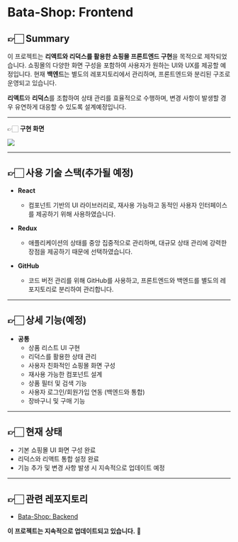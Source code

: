# Bata-Shop: Frontend

## 👉🏻 Summary
이 프로젝트는 **리액트와 리덕스를 활용한 쇼핑몰 프론트엔드 구현**을 목적으로 제작되었습니다. 쇼핑몰의 다양한 화면 구성을 포함하여 사용자가 원하는 UI와 UX를 제공할 예정입니다. 현재 **백엔드**는 별도의 레포지토리에서 관리하며, 프론트엔드와 분리된 구조로 운영되고 있습니다.

**리액트**와 **리덕스**를 조합하여 상태 관리를 효율적으로 수행하며, 변경 사항이 발생할 경우 유연하게 대응할 수 있도록 설계예정입니다.

---

👉🏻 **구현 화면**

<img src="https://github.com/user-attachments/assets/b767e3c8-a904-44d9-b39b-50cd0b4fa51c"/>

---
## 👉🏻 사용 기술 스택(추가될 예정)
- **React**
  - 컴포넌트 기반의 UI 라이브러리로, 재사용 가능하고 동적인 사용자 인터페이스를 제공하기 위해 사용하였습니다.
  
- **Redux**
  - 애플리케이션의 상태를 중앙 집중적으로 관리하며, 대규모 상태 관리에 강력한 장점을 제공하기 때문에 선택하였습니다.

- **GitHub**
  - 코드 버전 관리를 위해 GitHub를 사용하고, 프론트엔드와 백엔드를 별도의 레포지토리로 분리하여 관리합니다.

---

## 👉🏻 상세 기능(예정)
- **공통**
  - 상품 리스트 UI 구현
  - 리덕스를 활용한 상태 관리
  - 사용자 친화적인 쇼핑몰 화면 구성
  - 재사용 가능한 컴포넌트 설계
  - 상품 필터 및 검색 기능
  - 사용자 로그인/회원가입 연동 (백엔드와 통합)
  - 장바구니 및 구매 기능

---

## 👉🏻 현재 상태
- 기본 쇼핑몰 UI 화면 구성 완료
- 리덕스와 리액트 통합 설정 완료
- 기능 추가 및 변경 사항 발생 시 지속적으로 업데이트 예정

---

## 👉🏻 관련 레포지토리
- [Bata-Shop: Backend](https://github.com/bytebird96/bata-shop-backend)

**이 프로젝트는 지속적으로 업데이트되고 있습니다.** 🚀
